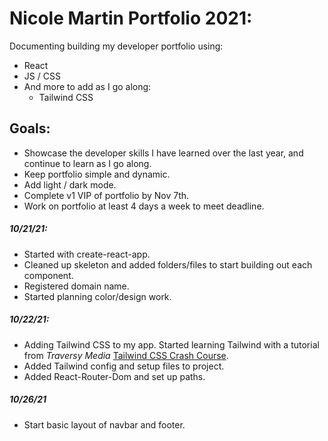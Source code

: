 # Nicole Martin Portfolio 2021:
Documenting building my developer portfolio using:
- React
- JS / CSS
- And more to add as I go along:
    - Tailwind CSS

## Goals:
- Showcase the developer skills I have learned over the last year, and continue to learn as I go along. 
- Keep portfolio simple and dynamic.
- Add light / dark mode.
- Complete v1 VIP of portfolio by Nov 7th. 
- Work on portfolio at least 4 days a week to meet deadline.

##### 10/21/21:
- Started with create-react-app. 
- Cleaned up skeleton and added folders/files to start building out each component. 
- Registered domain name. 
- Started planning color/design work.

##### 10/22/21:
- Adding Tailwind CSS to my app. Started learning Tailwind with a tutorial from *Traversy Media* [Tailwind CSS Crash Course](https://www.youtube.com/watch?v=UBOj6rqRUME).
- Added Tailwind config and setup files to project.
- Added React-Router-Dom and set up paths.

##### 10/26/21
- Start basic layout of navbar and footer.

